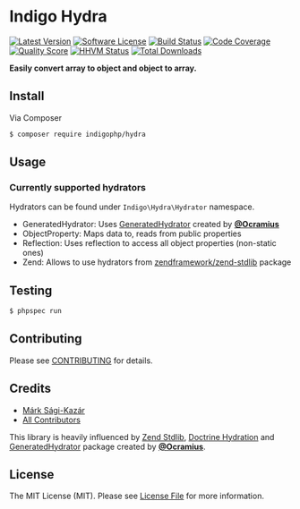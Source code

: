 # Indigo Hydra

[![Latest Version](https://img.shields.io/github/release/indigophp/hydra.svg?style=flat-square)](https://github.com/indigophp/hydra/releases)
[![Software License](https://img.shields.io/badge/license-MIT-brightgreen.svg?style=flat-square)](LICENSE)
[![Build Status](https://img.shields.io/travis/indigophp/hydra.svg?style=flat-square)](https://travis-ci.org/indigophp/hydra)
[![Code Coverage](https://img.shields.io/scrutinizer/coverage/g/indigophp/hydra.svg?style=flat-square)](https://scrutinizer-ci.com/g/indigophp/hydra)
[![Quality Score](https://img.shields.io/scrutinizer/g/indigophp/hydra.svg?style=flat-square)](https://scrutinizer-ci.com/g/indigophp/hydra)
[![HHVM Status](https://img.shields.io/hhvm/indigophp/hydra.svg?style=flat-square)](http://hhvm.h4cc.de/package/indigophp/hydra)
[![Total Downloads](https://img.shields.io/packagist/dt/indigophp/hydra.svg?style=flat-square)](https://packagist.org/packages/indigophp/hydra)

**Easily convert array to object and object to array.**


## Install

Via Composer

``` bash
$ composer require indigophp/hydra
```


## Usage


### Currently supported hydrators

Hydrators can be found under `Indigo\Hydra\Hydrator` namespace.

- GeneratedHydrator: Uses [GeneratedHydrator](https://github.com/Ocramius/GeneratedHydrator) created by **[@Ocramius](https://github.com/Ocramius)**
- ObjectProperty: Maps data to, reads from public properties
- Reflection: Uses reflection to access all object properties (non-static ones)
- Zend: Allows to use hydrators from [zendframework/zend-stdlib](https://github.com/zendframework/Component_ZendStdlib) package


## Testing

``` bash
$ phpspec run
```


## Contributing

Please see [CONTRIBUTING](CONTRIBUTING.md) for details.


## Credits

- [Márk Sági-Kazár](https://github.com/sagikazarmark)
- [All Contributors](https://github.com/indigophp/hydra/contributors)

This library is heavily influenced by [Zend Stdlib](https://github.com/zendframework/Component_ZendStdlib), [Doctrine Hydration](https://github.com/doctrine/doctrine2/tree/master/lib/Doctrine/ORM/Internal/Hydration) and [GeneratedHydrator](https://github.com/Ocramius/GeneratedHydrator) package created by **[@Ocramius](https://github.com/Ocramius)**.


## License

The MIT License (MIT). Please see [License File](LICENSE) for more information.
